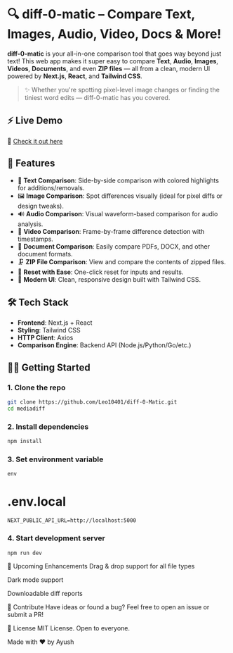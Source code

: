 # 🔍 diff-0-matic – Compare Text, Images, Audio, Video, Docs & More!

**diff-0-matic** is your all-in-one comparison tool that goes way beyond just text! This web app makes it super easy to compare **Text**, **Audio**, **Images**, **Videos**, **Documents**, and even **ZIP files** — all from a clean, modern UI powered by **Next.js**, **React**, and **Tailwind CSS**.

> ✨ Whether you're spotting pixel-level image changes or finding the tiniest word edits — diff-0-matic has you covered.

## ⚡ Live Demo

🚀 [Check it out here](https://diff-0-matic.vercel.app/)

## 🎯 Features

- 📝 **Text Comparison**: Side-by-side comparison with colored highlights for additions/removals.
- 🖼️ **Image Comparison**: Spot differences visually (ideal for pixel diffs or design tweaks).
- 🔊 **Audio Comparison**: Visual waveform-based comparison for audio analysis.
- 🎥 **Video Comparison**: Frame-by-frame difference detection with timestamps.
- 📄 **Document Comparison**: Easily compare PDFs, DOCX, and other document formats.
- 🗜️ **ZIP File Comparison**: View and compare the contents of zipped files.
- 🧼 **Reset with Ease**: One-click reset for inputs and results.
- 🌙 **Modern UI**: Clean, responsive design built with Tailwind CSS.



## 🛠 Tech Stack

- **Frontend**: Next.js + React
- **Styling**: Tailwind CSS
- **HTTP Client**: Axios
- **Comparison Engine**: Backend API (Node.js/Python/Go/etc.)

## 🧑‍💻 Getting Started

### 1. Clone the repo

```bash
git clone https://github.com/Leo10401/diff-0-Matic.git
cd mediadiff

```

### 2. Install dependencies
```bash
npm install
```
### 3. Set environment variable

```
env
```
# .env.local
```
NEXT_PUBLIC_API_URL=http://localhost:5000
```
### 4. Start development server
```bash
npm run dev
```
🚀 Upcoming Enhancements
 Drag & drop support for all file types

 Dark mode support

 Downloadable diff reports

🙌 Contribute
Have ideas or found a bug? Feel free to open an issue or submit a PR!

📜 License
MIT License. Open to everyone.

Made with ❤️ by Ayush


